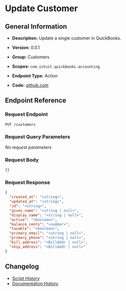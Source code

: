 <!-- BEGIN GENERATED CONTENT -->
# Update Customer

## General Information

- **Description:** Update a single customer in QuickBooks.

- **Version:** 0.0.1
- **Group:** Customers
- **Scopes:** `com.intuit.quickbooks.accounting`
- **Endpoint Type:** Action
- **Code:** [github.com](https://github.com/NangoHQ/integration-templates/tree/main/integrations/quickbooks/actions/update-customer.ts)


## Endpoint Reference

### Request Endpoint

`PUT /customers`

### Request Query Parameters

_No request parameters_

### Request Body

```json
{}
```

### Request Response

```json
{
  "created_at": "<string>",
  "updated_at": "<string>",
  "id": "<string>",
  "given_name": "<string | null>",
  "display_name": "<string | null>",
  "active": "<boolean>",
  "balance_cents": "<number>",
  "taxable": "<boolean>",
  "primary_email": "<string | null>",
  "primary_phone": "<string | null>",
  "bill_address": "<BillAddr | null>",
  "ship_address": "<BillAddr | null>"
}
```

## Changelog

- [Script History](https://github.com/NangoHQ/integration-templates/commits/main/integrations/quickbooks/actions/update-customer.ts)
- [Documentation History](https://github.com/NangoHQ/integration-templates/commits/main/integrations/quickbooks/actions/update-customer.md)

<!-- END  GENERATED CONTENT -->

